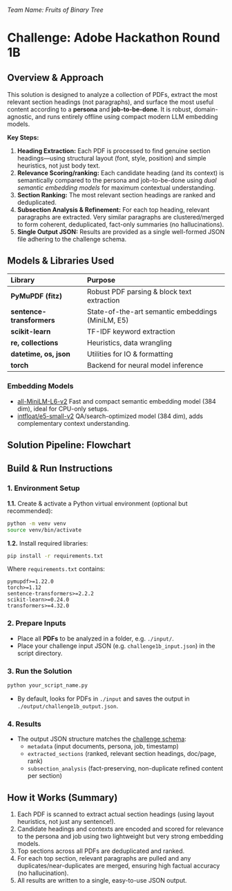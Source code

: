 ###### Team Name: Fruits of Binary Tree 
# Challenge: Adobe Hackathon Round 1B

##  Overview \& Approach

This solution is designed to analyze a collection of PDFs, extract the most relevant section headings (not paragraphs), and surface the most useful content according to a **persona** and **job-to-be-done**. It is robust, domain-agnostic, and runs entirely offline using compact modern LLM embedding models.

**Key Steps:**

1. **Heading Extraction:**
Each PDF is processed to find genuine section headings—using structural layout (font, style, position) and simple heuristics, not just body text.
2. **Relevance Scoring/ranking:**
Each candidate heading (and its context) is semantically compared to the persona and job-to-be-done using _dual semantic embedding models_ for maximum contextual understanding.
3. **Section Ranking:**
The most relevant section headings are ranked and deduplicated.
4. **Subsection Analysis \& Refinement:**
For each top heading, relevant paragraphs are extracted. Very similar paragraphs are clustered/merged to form coherent, deduplicated, fact-only summaries (no hallucinations).
5. **Single Output JSON:**
Results are provided as a single well-formed JSON file adhering to the challenge schema.

## Models \& Libraries Used

| Library | Purpose |
| :-- | :-- |
| **PyMuPDF (fitz)** | Robust PDF parsing \& block text extraction |
| **sentence-transformers** | State-of-the-art semantic embeddings (MiniLM, E5) |
| **scikit-learn** | TF-IDF keyword extraction |
| **re, collections** | Heuristics, data wrangling |
| **datetime, os, json** | Utilities for IO \& formatting |
| **torch** | Backend for neural model inference |

### **Embedding Models**

- [all-MiniLM-L6-v2](https://huggingface.co/sentence-transformers/all-MiniLM-L6-v2)
Fast and compact semantic embedding model (384 dim), ideal for CPU-only setups.
- [intfloat/e5-small-v2](https://huggingface.co/intfloat/e5-small-v2)
QA/search-optimized model (384 dim), adds complementary context understanding.



##  Solution Pipeline: Flowchart



## Build \& Run Instructions

### 1. **Environment Setup**

**1.1.** Create \& activate a Python virtual environment (optional but recommended):

```bash
python -m venv venv
source venv/bin/activate     

```

**1.2.** Install required libraries:

```bash
pip install -r requirements.txt
```

Where `requirements.txt` contains:

```plaintext
pymupdf>=1.22.0
torch>=1.12
sentence-transformers>=2.2.2
scikit-learn>=0.24.0
transformers>=4.32.0
```


### 2. **Prepare Inputs**

- Place all **PDFs** to be analyzed in a folder, e.g. `./input/`.
- Place your challenge input JSON (e.g. `challenge1b_input.json`) in the script directory.


### 3. **Run the Solution**

```bash
python your_script_name.py
```

- By default, looks for PDFs in `./input` and saves the output in `./output/challenge1b_output.json`.


### 4. **Results**

- The output JSON structure matches the [challenge schema](#):
    - `metadata` (input documents, persona, job, timestamp)
    - `extracted_sections` (ranked, relevant section headings, doc/page, rank)
    - `subsection_analysis` (fact-preserving, non-duplicate refined content per section)


## How it Works (Summary)

1. Each PDF is scanned to extract actual section headings (using layout heuristics, not just any sentence!).
2. Candidate headings and contexts are encoded and scored for relevance to the persona and job using two lightweight but very strong embedding models.
3. Top sections across all PDFs are deduplicated and ranked.
4. For each top section, relevant paragraphs are pulled and any duplicates/near-duplicates are merged, ensuring high factual accuracy (no hallucination).
5. All results are written to a single, easy-to-use JSON output.


